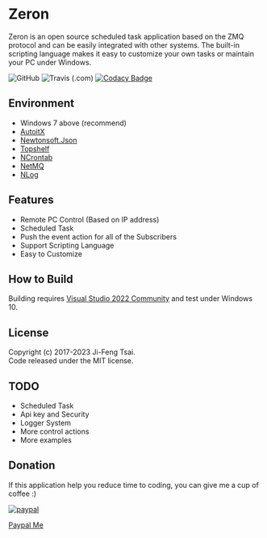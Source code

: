 # Zeron

Zeron is an open source scheduled task application based on the ZMQ protocol and can be easily integrated with other systems. The built-in scripting language makes it easy to customize your own tasks or maintain your PC under Windows.

![GitHub](https://img.shields.io/github/license/inwazy/Zeron)
![Travis (.com)](https://img.shields.io/travis/com/jiowcl/Zeron)
[![Codacy Badge](https://app.codacy.com/project/badge/Grade/6bf8bdd0b9634cf3b8c50079e6bbbbfd)](https://www.codacy.com/gh/jiowcl/Zeron/dashboard?utm_source=github.com&amp;utm_medium=referral&amp;utm_content=jiowcl/Zeron&amp;utm_campaign=Badge_Grade)

## Environment

- Windows 7 above (recommend)  
- [AutoitX](https://www.autoitscript.com)  
- [Newtonsoft.Json](https://github.com/JamesNK/Newtonsoft.Json)  
- [Topshelf](https://github.com/Topshelf/Topshelf)  
- [NCrontab](https://github.com/atifaziz/NCrontab)  
- [NetMQ](https://github.com/zeromq/netmq)  
- [NLog](https://github.com/NLog/NLog)  

## Features

- Remote PC Control (Based on IP address)  
- Scheduled Task  
- Push the event action for all of the Subscribers  
- Support Scripting Language  
- Easy to Customize  

## How to Build

Building requires [Visual Studio 2022 Community](https://visualstudio.microsoft.com/vs/community/) and test under Windows 10.

## License

Copyright (c) 2017-2023 Ji-Feng Tsai.  
Code released under the MIT license.  

## TODO

- Scheduled Task  
- Api key and Security  
- Logger System  
- More control actions  
- More examples  

## Donation

If this application help you reduce time to coding, you can give me a cup of coffee :)

[![paypal](https://www.paypalobjects.com/en_US/TW/i/btn/btn_donateCC_LG.gif)](https://www.paypal.com/cgi-bin/webscr?cmd=_s-xclick&hosted_button_id=3RNMD6Q3B495N&source=url)

[Paypal Me](https://paypal.me/jiowcl?locale.x=zh_TW)
